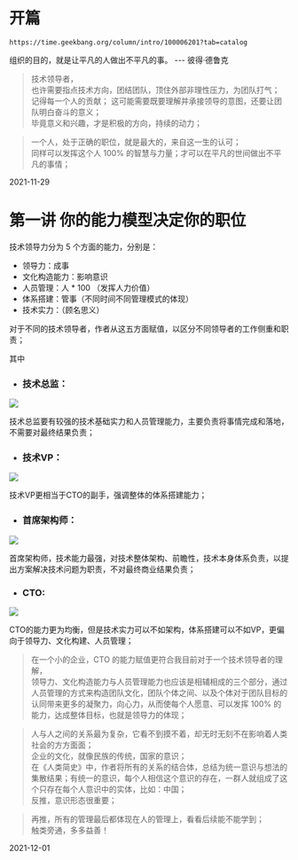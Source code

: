 
# 开篇

`https://time.geekbang.org/column/intro/100006201?tab=catalog`

组织的目的，就是让平凡的人做出不平凡的事。   --- 彼得·德鲁克

> 技术领导者，  
也许需要指点技术方向，团结团队，顶住外部非理性压力，为团队打气；  
记得每一个人的贡献；
这可能需要既要理解并承接领导的意图，还要让团队明白奋斗的意义；  
毕竟意义和兴趣，才是积极的方向，持续的动力；

> 一个人，处于正确的职位，就是最大的，来自这一生的认可；  
同样可以发挥这个人 100% 的智慧与力量；才可以在平凡的世间做出不平凡的事情；

2021-11-29

# 第一讲 你的能力模型决定你的职位

技术领导力分为 5 个方面的能力，分别是：

- 领导力：成事
- 文化构造能力：影响意识
- 人员管理：人 * 100 （发挥人力价值）
- 体系搭建：管事（不同时间不同管理模式的体现）
- 技术实力：（顾名思义）

对于不同的技术领导者，作者从这五方面赋值，以区分不同领导者的工作侧重和职责；

其中 

- ### 技术总监：

![](https://static001.geekbang.org/resource/image/e6/38/e6c175c1e3f1302a00303cea331dd838.png)

技术总监要有较强的技术基础实力和人员管理能力，主要负责将事情完成和落地，不需要对最终结果负责；

- ### 技术VP：

![](https://static001.geekbang.org/resource/image/10/93/10d0fb342ae298b1479f051e510ce193.png)

技术VP更相当于CTO的副手，强调整体的体系搭建能力；

- ### 首席架构师：

![](https://static001.geekbang.org/resource/image/9b/d3/9b8c800f901c4dead79392d655602bd3.png)

首席架构师，技术能力最强，对技术整体架构、前瞻性，技术本身体系负责，以提出方案解决技术问题为职责，不对最终商业结果负责；

- ### CTO:

![](https://static001.geekbang.org/resource/image/19/4b/19a34c0d04cecb9403e78f69d3de214b.png)

CTO的能力更为均衡，但是技术实力可以不如架构，体系搭建可以不如VP，更偏向于领导力、文化构建、人员管理；

> 在一个小的企业，CTO 的能力赋值更符合我目前对于一个技术领导者的理解，  
领导力、文化构造能力与人员管理能力也应该是相辅相成的三个部分，通过人员管理的方式来构造团队文化，团队个体之间、以及个体对于团队目标的认同带来更多的凝聚力，向心力，从而使每个人愿意、可以发挥 100% 的能力，达成整体目标，也就是领导力的体现；  

>人与人之间的关系最为复杂，它看不到摸不着，却无时无刻不在影响着人类社会的方方面面；  
企业的文化，就像民族的传统，国家的意识；  
在《人类简史》中，作者将所有的关系的结合体，总结为统一意识与想法的集散结果；有统一的意识，每个人相信这个意识的存在，一群人就组成了这个只存在每个人意识中的实体，比如：中国；  
反推，意识形态很重要；

> 再推，所有的管理最后都体现在人的管理上，看看后续能不能学到；  
触类旁通，多多益善！

2021-12-01